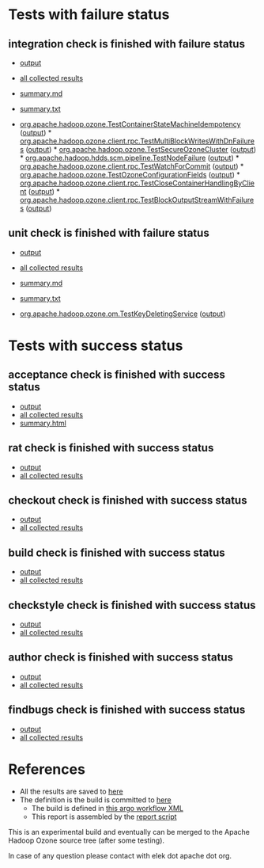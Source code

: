 # Tests with failure status

## integration check is finished with failure status

   * [output](https://raw.githubusercontent.com/elek/ozone-ci/master/pr/pr-hdds-1909-44d2n/integration/output.log)
   * [all collected results](https://github.com/elek/ozone-ci/tree/master/pr/pr-hdds-1909-44d2n/integration)
   * [summary.md](https://github.com/elek/ozone-ci/tree/master/pr/pr-hdds-1909-44d2n/integration/summary.md)
   * [summary.txt](https://github.com/elek/ozone-ci/tree/master/pr/pr-hdds-1909-44d2n/integration/summary.txt)

 * [org.apache.hadoop.ozone.TestContainerStateMachineIdempotency](hadoop-ozone/integration-test/org.apache.hadoop.ozone.TestContainerStateMachineIdempotency.txt) ([output](hadoop-ozone/integration-test/org.apache.hadoop.ozone.TestContainerStateMachineIdempotency-output.txt/\n)) * [org.apache.hadoop.ozone.client.rpc.TestMultiBlockWritesWithDnFailures](hadoop-ozone/integration-test/org.apache.hadoop.ozone.client.rpc.TestMultiBlockWritesWithDnFailures.txt) ([output](hadoop-ozone/integration-test/org.apache.hadoop.ozone.client.rpc.TestMultiBlockWritesWithDnFailures-output.txt/\n)) * [org.apache.hadoop.ozone.TestSecureOzoneCluster](hadoop-ozone/integration-test/org.apache.hadoop.ozone.TestSecureOzoneCluster.txt) ([output](hadoop-ozone/integration-test/org.apache.hadoop.ozone.TestSecureOzoneCluster-output.txt/\n)) * [org.apache.hadoop.hdds.scm.pipeline.TestNodeFailure](hadoop-ozone/integration-test/org.apache.hadoop.hdds.scm.pipeline.TestNodeFailure.txt) ([output](hadoop-ozone/integration-test/org.apache.hadoop.hdds.scm.pipeline.TestNodeFailure-output.txt/\n)) * [org.apache.hadoop.ozone.client.rpc.TestWatchForCommit](hadoop-ozone/integration-test/org.apache.hadoop.ozone.client.rpc.TestWatchForCommit.txt) ([output](hadoop-ozone/integration-test/org.apache.hadoop.ozone.client.rpc.TestWatchForCommit-output.txt/\n)) * [org.apache.hadoop.ozone.TestOzoneConfigurationFields](hadoop-ozone/integration-test/org.apache.hadoop.ozone.TestOzoneConfigurationFields.txt) ([output](hadoop-ozone/integration-test/org.apache.hadoop.ozone.TestOzoneConfigurationFields-output.txt/\n)) * [org.apache.hadoop.ozone.client.rpc.TestCloseContainerHandlingByClient](hadoop-ozone/integration-test/org.apache.hadoop.ozone.client.rpc.TestCloseContainerHandlingByClient.txt) ([output](hadoop-ozone/integration-test/org.apache.hadoop.ozone.client.rpc.TestCloseContainerHandlingByClient-output.txt/\n)) * [org.apache.hadoop.ozone.client.rpc.TestBlockOutputStreamWithFailures](hadoop-ozone/integration-test/org.apache.hadoop.ozone.client.rpc.TestBlockOutputStreamWithFailures.txt) ([output](hadoop-ozone/integration-test/org.apache.hadoop.ozone.client.rpc.TestBlockOutputStreamWithFailures-output.txt/\n))


## unit check is finished with failure status

   * [output](https://raw.githubusercontent.com/elek/ozone-ci/master/pr/pr-hdds-1909-44d2n/unit/output.log)
   * [all collected results](https://github.com/elek/ozone-ci/tree/master/pr/pr-hdds-1909-44d2n/unit)
   * [summary.md](https://github.com/elek/ozone-ci/tree/master/pr/pr-hdds-1909-44d2n/unit/summary.md)
   * [summary.txt](https://github.com/elek/ozone-ci/tree/master/pr/pr-hdds-1909-44d2n/unit/summary.txt)

 * [org.apache.hadoop.ozone.om.TestKeyDeletingService](hadoop-ozone/ozone-manager/org.apache.hadoop.ozone.om.TestKeyDeletingService.txt) ([output](hadoop-ozone/ozone-manager/org.apache.hadoop.ozone.om.TestKeyDeletingService-output.txt/\n))



# Tests with success status

## acceptance check is finished with success status

   * [output](https://raw.githubusercontent.com/elek/ozone-ci/master/pr/pr-hdds-1909-44d2n/acceptance/output.log)
   * [all collected results](https://github.com/elek/ozone-ci/tree/master/pr/pr-hdds-1909-44d2n/acceptance)
   * [summary.html](https://elek.github.io/ozone-ci/pr/pr-hdds-1909-44d2n/acceptance/summary.html)


## rat check is finished with success status

   * [output](https://raw.githubusercontent.com/elek/ozone-ci/master/pr/pr-hdds-1909-44d2n/rat/output.log)
   * [all collected results](https://github.com/elek/ozone-ci/tree/master/pr/pr-hdds-1909-44d2n/rat)


## checkout check is finished with success status

   * [output](https://raw.githubusercontent.com/elek/ozone-ci/master/pr/pr-hdds-1909-44d2n/checkout/output.log)
   * [all collected results](https://github.com/elek/ozone-ci/tree/master/pr/pr-hdds-1909-44d2n/checkout)


## build check is finished with success status

   * [output](https://raw.githubusercontent.com/elek/ozone-ci/master/pr/pr-hdds-1909-44d2n/build/output.log)
   * [all collected results](https://github.com/elek/ozone-ci/tree/master/pr/pr-hdds-1909-44d2n/build)


## checkstyle check is finished with success status

   * [output](https://raw.githubusercontent.com/elek/ozone-ci/master/pr/pr-hdds-1909-44d2n/checkstyle/output.log)
   * [all collected results](https://github.com/elek/ozone-ci/tree/master/pr/pr-hdds-1909-44d2n/checkstyle)


## author check is finished with success status

   * [output](https://raw.githubusercontent.com/elek/ozone-ci/master/pr/pr-hdds-1909-44d2n/author/output.log)
   * [all collected results](https://github.com/elek/ozone-ci/tree/master/pr/pr-hdds-1909-44d2n/author)


## findbugs check is finished with success status

   * [output](https://raw.githubusercontent.com/elek/ozone-ci/master/pr/pr-hdds-1909-44d2n/findbugs/output.log)
   * [all collected results](https://github.com/elek/ozone-ci/tree/master/pr/pr-hdds-1909-44d2n/findbugs)




# References

 * All the results are saved to [here](https://github.com/elek/ozone-ci/tree/master/pr/pr-hdds-1909-44d2n/)
 * The definition is the build is committed to [here](https://github.com/elek/argo-ozone)
    * The build is defined in [this argo workflow XML](https://github.com/elek/argo-ozone/blob/master/ozone-build.yaml)
    * This report is assembled by the [report script](https://github.com/elek/argo-ozone/blob/master/scripts/report.sh)

This is an experimental build and eventually can be merged to the Apache Hadoop Ozone source tree (after some testing).

In case of any question please contact with elek dot apache dot org.
